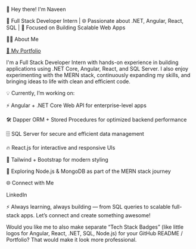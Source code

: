 👋 Hey there! I'm Naveen

🎯 Full Stack Developer Intern | 🌐 Passionate about .NET, Angular, React, SQL | 🚀 Focused on Building Scalable Web Apps

👨‍💻 About Me

[🔗 My Portfolio](https://naveenmehta-portfolio.netlify.app)

I'm a Full Stack Developer Intern with hands-on experience in building applications using .NET Core, Angular, React, and SQL Server.
I also enjoy experimenting with the MERN stack, continuously expanding my skills, and bringing ideas to life with clean and efficient code.

💡 Currently, I’m working on:

⚡ Angular + .NET Core Web API for enterprise-level apps

🛠 Dapper ORM + Stored Procedures for optimized backend performance

🗄 SQL Server for secure and efficient data management

🔥 React.js for interactive and responsive UIs

🎨 Tailwind + Bootstrap for modern styling

🚀 Exploring Node.js & MongoDB as part of the MERN stack journey

🌐 Connect with Me

LinkedIn

⚡ Always learning, always building — from SQL queries to scalable full-stack apps. Let’s connect and create something awesome!

Would you like me to also make separate “Tech Stack Badges” (like little logos for Angular, React, .NET, SQL, Node.js) for your GitHub README / Portfolio? That would make it look more professional.

